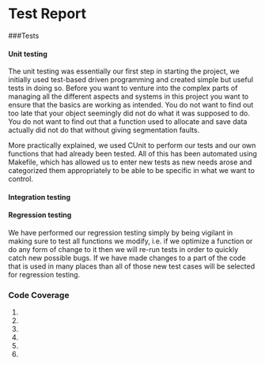 # Test Report 

<!-- In the file proj/test_report.md, explain how you are testing your project on three levels: -->
###Tests

#### Unit testing
The unit testing was essentially our first step in starting the project, we initially used test-based driven programming and created simple but useful tests in doing so. Before you want to venture into the complex parts of managing all the different aspects and systems in this project you want to ensure that the basics are working as intended. You do not want to find out too late that your object seemingly did not do what it was supposed to do. You do not want to find out that a function used to allocate and save data actually did not do that without giving segmentation faults. 

More practically explained, we used CUnit to perform our tests and our own functions that had already been tested. All of this has been automated using Makefile, which has allowed us to enter new tests as new needs arose and categorized them appropriately to be able to be specific in what we want to control. 

#### Integration testing
<!-- TODO: -->
<!-- Nyttjandet av systemet? Hur gör vi detta automatiskt? Hur visar vi det här utan ett genomförande IRL? Automatisering? -->

#### Regression testing
We have performed our regression testing simply by being vigilant in making sure to test all functions we modify, i.e. if we optimize a function or do any form of change to it then we will re-run tests in order to quickly catch new possible bugs. If we have made changes to a part of the code that is used in many places than all of those new test cases will be selected for regression testing. 
<!-- TODO?: Automation? -->

### Code Coverage
<!-- TODO: -->
<!-- _Nummer i excel -> Skapa diagram -> Lägg in bild här + presenation_ -->

<!-- Include a graphical overview of the code coverage. You should make every effort to get 100% code and branch coverage. For every statement or branch that you have not tested, you must include a motivation for why that is and an argument for why the untested code/branch is correct. -->

<!-- List your 6 most nasty bugs by linking to their issue pages on GitHub. -->
1. 
2. 
3. 
4. 
5. 
6. 
<!-- This file, together with the GitHub issue log, should convince the examiner that you pass Y69.

Viktiga saker:
    gcov
        "You should make every effort to get 100% code and branch coverage. For every statement or branch that you have not tested, you must include a motivation for why that is and an argument for why the untested code/branch is correct." -->